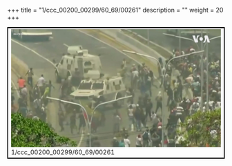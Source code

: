 +++
title = "1/ccc_00200_00299/60_69/00261"
description = ""
weight = 20
+++

<table style="border:2px solid black;max-width:800px;max-height:800px;" 
><tr><td>
<img class="center-fit-jpg"
src="/jpg_/aaa_20190430_NxaOmWaI8sI_00260.jpg">
1/ccc_00200_00299/60_69/00261
</img></td></tr></table>
